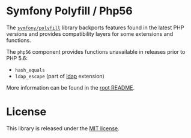 Symfony Polyfill / Php56
========================

The [`symfony/polyfill`](https://github.com/symfony/polyfill) library backports
features found in the latest PHP versions and provides compatibility layers for
some extensions and functions.

The `php56` component provides functions unavailable in releases prior to PHP 5.6:

- `hash_equals`
- `ldap_escape` (part of [ldap](http://php.net/ldap) extension)

More information can be found in the [root README](../../README.md).

License
=======

This library is released under the [MIT license](LICENSE).